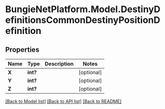 # BungieNetPlatform.Model.DestinyDefinitionsCommonDestinyPositionDefinition
## Properties

Name | Type | Description | Notes
------------ | ------------- | ------------- | -------------
**X** | **int?** |  | [optional] 
**Y** | **int?** |  | [optional] 
**Z** | **int?** |  | [optional] 

[[Back to Model list]](../README.md#documentation-for-models) [[Back to API list]](../README.md#documentation-for-api-endpoints) [[Back to README]](../README.md)


